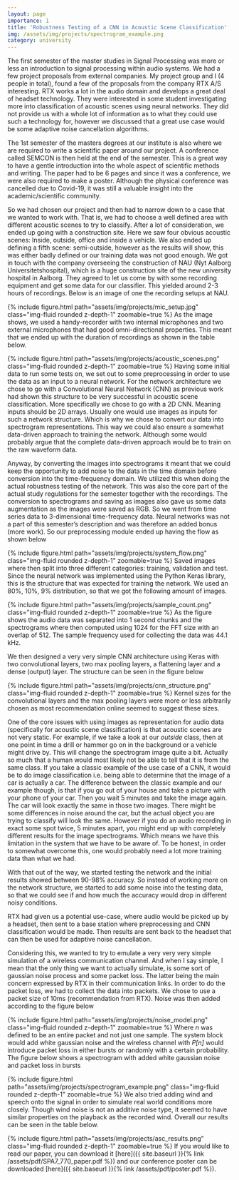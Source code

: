 ```yaml
---
layout: page
importance: 1
title: 'Robustness Testing of a CNN in Acoustic Scene Classification'
img: /assets/img/projects/spectrogram_example.png
category: university
---
```


The first semester of the master studies in Signal Processing was more or less an introduction to signal processing within audio systems. We had a few project proposals from external companies. My project group and I (4 people in total), found a few of the proposals from the company RTX A/S interesting. RTX works a lot in the audio domain and develops a great deal of headset technology. They were interested in some student investigating more into classification of acoustic scenes using neural networks. They did not provide us with a whole lot of information as to what they could use such a technology for, however we discussed that a great use case would be some adaptive noise cancellation algorithms.

The 1st semester of the masters degrees at our institute is also where we are required to write a scientific paper around our project. A conference called SEMCON is then held at the end of the semester. This is a great way to have a gentle introduction into the whole aspect of scientific methods and writing. The paper had to be 6 pages and since it was a conference, we were also required to make a poster. Although the physical conference was cancelled due to Covid-19, it was still a valuable insight into the academic/scientific community.

So we had chosen our project and then had to narrow down to a case that we wanted to work with. That is, we had to choose a well defined area with different acoustic scenes to try to classify. After a lot of consideration, we ended up going with a construction site. Here we saw four obvious acoustic scenes: Inside, outside, office and inside a vehicle. We also ended up defining a fifth scene: semi-outside, however as the results will show, this was either badly defined or our training data was not good enough. We got in touch with the company overseeing the construction of NAU (Nyt Aalborg Universitetshospital), which is a huge construction site of the new university hospital in Aalborg. They agreed to let us come by with some recording equipment and get some data for our classifier. This yielded around 2-3 hours of recordings. Below is an image of one the recording setups at NAU.

{% include figure.html path="assets/img/projects/mic_setup.jpg" class="img-fluid rounded z-depth-1" zoomable=true %}
As the image shows, we used a handy-recorder with two internal microphones and two external microphones that had good omni-directional properties. This meant that we ended up with the duration of recordings as shown in the table below.

{% include figure.html path="assets/img/projects/acoustic_scenes.png" class="img-fluid rounded z-depth-1" zoomable=true %}
Having some initial data to run some tests on, we set out to some preprocessing in order to use the data as an input to a neural network. For the network architecture we chose to go with a Convolutional Neural Network (CNN) as previous work had shown this structure to be very successful in acoustic scene classification. More specifically we chose to go with a 2D CNN. Meaning inputs should be 2D arrays. Usually one would use images as inputs for such a network structure. Which is why we chose to convert our data into spectrogram representations. This way we could also ensure a somewhat data-driven approach to training the network. Although some would probably argue that the complete data-driven approach would be to train on the raw waveform data.

Anyway, by converting the images into spectrograms it meant that we could keep the opportunity to add noise to the data in the time domain before conversion into the time-frequency domain. We utilized this when doing the actual robustness testing of the network. This was also the core part of the actual study regulations for the semester together with the recordings. The conversion to spectrograms and saving as images also gave us some data augmentation as the images were saved as RGB. So we went from time series data to 3-dimensional time-frequency data. Neural networks was not a part of this semester’s description and was therefore an added bonus (more work). So our preprocessing module ended up having the flow as shown below

{% include figure.html path="assets/img/projects/system_flow.png" class="img-fluid rounded z-depth-1" zoomable=true %}
Saved images where then split into three different categories: training, validation and test. Since the neural network was implemented using the Python Keras library, this is the structure that was expected for training the network. We used an 80%, 10%, 9% distribution, so that we got the following amount of images.

{% include figure.html path="assets/img/projects/sample_count.png" class="img-fluid rounded z-depth-1" zoomable=true %}
As the figure shows the audio data was separated into 1 second chunks and the spectrograms where then computed using 1024 for the FFT size with an overlap of 512. The sample frequency used for collecting the data was 44.1 kHz.

We then designed a very very simple CNN architecture using Keras with two convolutional layers, two max pooling layers, a flattening layer and a dense (output) layer. The structure can be seen in the figure below

{% include figure.html path="assets/img/projects/cnn_structure.png" class="img-fluid rounded z-depth-1" zoomable=true %}
Kernel sizes for the convolutional layers and the max pooling layers were more or less arbitrarily chosen as most recommendation online seemed to suggest these sizes.

One of the core issues with using images as representation for audio data (specifically for acoustic scene classification) is that acoustic scenes are not very static. For example, if we take a look at our *outside* class, then at one point in time a drill or hammer go on in the background or a vehicle might drive by. This will change the spectrogram image quite a bit. Actually so much that a human would most likely not be able to tell that it is from the same class. If you take a classic example of the use case of a CNN, it would be to do image classification i.e. being able to determine that the image of a car is actually a car. The difference between the classic example and our example though, is that if you go out of your house and take a picture with your phone of your car. Then you wait 5 minutes and take the image again. The car will look exactly the same in those two images. There might be some differences in noise around the car, but the actual object you are trying to classify will look the same. However if you do an audio recording in exact some spot twice, 5 minutes apart, you might end up with completely different results for the image spectrograms. Which means we have this limitation in the system that we have to be aware of. To be honest, in order to somewhat overcome this, one would probably need a lot more training data than what we had.

With that out of the way, we started testing the network and the initial results showed between 90-98% accuracy. So instead of working more on the network structure, we started to add some noise into the testing data, so that we could see if and how much the accuracy would drop in different noisy conditions.

RTX had given us a potential use-case, where audio would be picked up by a headset, then sent to a base station where preprocessing and CNN classification would be made. Then results are sent back to the headset that can then be used for adaptive noise cancellation.

Considering this, we wanted to try to emulate a very very very simple simulation of a wireless communication channel. And when I say simple, I mean that the only thing we want to actually simulate, is some sort of gaussian noise process and some packet loss. The latter being the main concern expressed by RTX in their communication links. In order to do the packet loss, we had to collect the data into packets. We chose to use a packet size of 10ms (recommendation from RTX). Noise was then added according to the figure below

{% include figure.html path="assets/img/projects/noise_model.png" class="img-fluid rounded z-depth-1" zoomable=true %}
Where *n* was defined to be an entire packet and not just one sample. The system block would add white gaussian noise and the wireless channel with *P\[n\]* would introduce packet loss in either bursts or randomly with a certain probability. The figure below shows a spectrogram with added white gaussian noise and packet loss in bursts

{% include figure.html path="assets/img/projects/spectrogram_example.png" class="img-fluid rounded z-depth-1" zoomable=true %}
We also tried adding wind and speech onto the signal in order to simulate real world conditions more closely. Though wind noise is not an additive noise type, it seemed to have similar properties on the playback as the recorded wind. Overall our results can be seen in the table below.

{% include figure.html path="assets/img/projects/asc_results.png" class="img-fluid rounded z-depth-1" zoomable=true %}
If you would like to read our paper, you can download it [here]({{ site.baseurl }}{% link /assets/pdf/SPA7_770_paper.pdf %}) and our conference poster can be downloaded [here]({{ site.baseurl }}{% link /assets/pdf/poster.pdf %}).